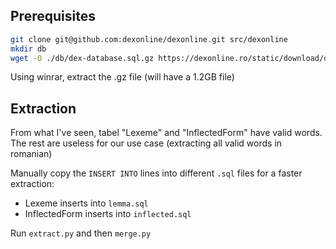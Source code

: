 ## Prerequisites

```bash
git clone git@github.com:dexonline/dexonline.git src/dexonline
mkdir db
wget -O ./db/dex-database.sql.gz https://dexonline.ro/static/download/dex-database.sql.gz
```

Using winrar, extract the .gz file (will have a 1.2GB file)

## Extraction

From what I've seen, tabel "Lexeme" and "InflectedForm" have valid words. The rest are useless for our use case (extracting all valid words in romanian)

Manually copy the ```INSERT INTO``` lines into different ```.sql``` files for a faster extraction:
- Lexeme inserts into ```lemma.sql```
- InflectedForm inserts into ```inflected.sql```

Run ```extract.py``` and then ```merge.py```